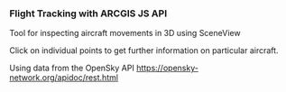 ### Flight Tracking with ARCGIS JS API


Tool for inspecting aircraft movements in 3D using SceneView

Click on individual points to get further information on particular aircraft.

Using data from the OpenSky API https://opensky-network.org/apidoc/rest.html
